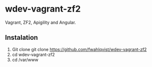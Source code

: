 wdev-vagrant-zf2
================

Vagrant, ZF2, Apigility and Angular.


 ## Instalation

 1) Git clone git clone https://github.com/fwahlqvist/wdev-vagrant-zf2
 2) cd wdev-vagrant-zf2
 3) cd /var/www 
